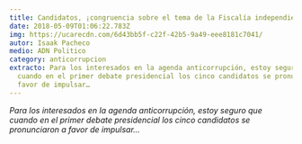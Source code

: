 ```yaml
---
title: Candidatos, ¡congruencia sobre el tema de la Fiscalía independiente!
date: 2018-05-09T01:06:22.783Z
img: https://ucarecdn.com/6d43bb5f-c22f-42b5-9a49-eee8181c7041/
autor: Isaak Pacheco
medio: ADN Politico
category: anticorrupcion
extracto: Para los interesados en la agenda anticorrupción, estoy seguro que
  cuando en el primer debate presidencial los cinco candidatos se pronunciaron a
  favor de impulsar…
---
```

*Para los interesados en la agenda anticorrupción, estoy seguro que cuando en el primer debate presidencial los cinco candidatos se pronunciaron a favor de impulsar…*